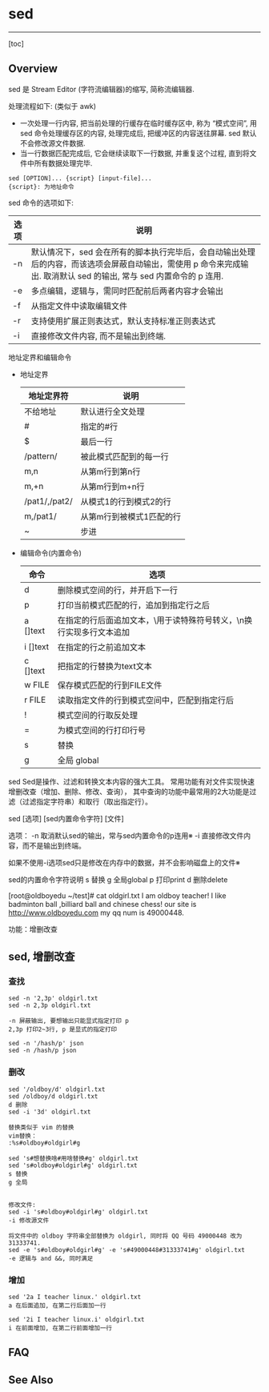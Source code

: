# sed

----

[toc]







## Overview

sed 是 Stream Editor (字符流编辑器)的缩写, 简称流编辑器.

处理流程如下: (类似于 awk)

- 一次处理一行内容, 把当前处理的行缓存在临时缓存区中, 称为 “模式空间”, 用 sed 命令处理缓存区的内容, 处理完成后, 把缓冲区的内容送往屏幕. sed 默认不会修改源文件数据.
- 当一行数据匹配完成后, 它会继续读取下一行数据, 并重复这个过程, 直到将文件中所有数据处理完毕.

```shell
sed [OPTION]... {script} [input-file]...
{script}: 为地址命令
```



sed 命令的选项如下:

| 选项 | 说明                                                         |
| ---- | ------------------------------------------------------------ |
| -n   | 默认情况下，sed 会在所有的脚本执行完毕后，会自动输出处理后的内容，而该选项会屏蔽自动输出，需使用 p 命令来完成输出. 取消默认 sed 的输出, 常与 sed 内置命令的 p 连用. |
| -e   | 多点编辑，逻辑与，需同时匹配前后两者内容才会输出             |
| -f   | 从指定文件中读取编辑文件                                     |
| -r   | 支持使用扩展正则表达式，默认支持标准正则表达式               |
| -i   | 直接修改文件内容, 而不是输出到终端.                          |



地址定界和编辑命令

- 地址定界

  | 地址定界符    | 说明                     |
  | ------------- | ------------------------ |
  | 不给地址      | 默认进行全文处理         |
  | #             | 指定的#行                |
  | $             | 最后一行                 |
  | /pattern/     | 被此模式匹配到的每一行   |
  | m,n           | 从第m行到第n行           |
  | m,+n          | 从第m行到m+n行           |
  | /pat1/,/pat2/ | 从模式1的行到模式2的行   |
  | m,/pat1/      | 从第m行到被模式1匹配的行 |
  | ~             | 步进                     |

- 编辑命令(内置命令)

  | 命令      | 选项                                                         |
  | --------- | ------------------------------------------------------------ |
  | d         | 删除模式空间的行，并开启下一行                               |
  | p         | 打印当前模式匹配的行，追加到指定行之后                       |
  | a [\]text | 在指定的行后面追加文本，\用于读特殊符号转义，\n换行实现多行文本追加 |
  | i [\]text | 在指定的行之前追加文本                                       |
  | c [\]text | 把指定的行替换为text文本                                     |
  | w FILE    | 保存模式匹配的行到FILE文件                                   |
  | r FILE    | 读取指定文件的行到模式空间中，匹配到指定行后                 |
  | !         | 模式空间的行取反处理                                         |
  | =         | 为模式空间的行打印行号                                       |
  | s         | 替换                                                         |
  | g         | 全局 global                                                  |
  
  

sed
Sed是操作、过滤和转换文本内容的强大工具。
常用功能有对文件实现快速增删改查（增加、删除、修改、查询），
其中查询的功能中最常用的2大功能是过滤（过滤指定字符串）和取行（取出指定行）。

sed [选项] [sed内置命令字符] [文件]

选项：
-n 取消默认sed的输出，常与sed内置命令的p连用※
-i 直接修改文件内容，而不是输出到终端。

如果不使用-i选项sed只是修改在内存中的数据，并不会影响磁盘上的文件※

sed的内置命令字符说明
s 替换
g 全局global
p 打印print
d 删除delete

 

[root@oldboyedu ~/test]# cat oldgirl.txt
I am oldboy teacher!
I like badminton ball ,billiard ball and chinese chess!
our site is http://www.oldboyedu.com
my qq num is 49000448.

功能：增删改查



## sed, 增删改查

### 查找

```shell
sed -n '2,3p' oldgirl.txt
sed -n 2,3p oldgirl.txt

-n 屏蔽输出, 要想输出只能显式指定打印 p
2,3p 打印2~3行, p 是显式的指定打印

sed -n '/hash/p' json
sed -n /hash/p json

```

### 删改

```shell
sed '/oldboy/d' oldgirl.txt
sed /oldboy/d oldgirl.txt
d 删除
sed -i '3d' oldgirl.txt

替换类似于 vim 的替换
vim替换：
:%s#oldboy#oldgirl#g

sed 's#想替换啥#用啥替换#g' oldgirl.txt
sed 's#oldboy#oldgirl#g' oldgirl.txt 
s 替换
g 全局


修改文件:
sed -i 's#oldboy#oldgirl#g' oldgirl.txt
-i 修改源文件

将文件中的 oldboy 字符串全部替换为 oldgirl, 同时将 QQ 号码 49000448 改为 31333741.
sed -e 's#oldboy#oldgirl#g' -e 's#49000448#31333741#g' oldgirl.txt
-e 逻辑与 and &&, 同时满足

```

### 增加

```shell
sed '2a I teacher linux.' oldgirl.txt
a 在后面追加, 在第二行后面加一行

sed '2i I teacher linux.i' oldgirl.txt
i 在前面增加, 在第二行前面增加一行
```



















## FAQ





## See Also

